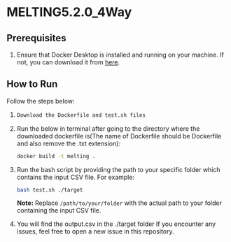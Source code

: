# MELTING5.2.0_4Way

## Prerequisites
1. Ensure that Docker Desktop is installed and running on your machine. If not, you can download it from [here](https://www.docker.com/products/docker-desktop).

## How to Run
Follow the steps below:

1. 
    ```bash
   Download the Dockerfile and test.sh files
    ```

2. Run the below in terminal after going to the directory where the downloaded dockerfile is(The name of Dockerfile should be Dockerfile and also remove the .txt extension):
    ```bash
   docker build -t melting .
    ```

4. Run the bash script by providing the path to your specific folder which contains the input CSV file. For example:
    ```bash
   bash test.sh ./target
    ```
    **Note:** Replace `/path/to/your/folder` with the actual path to your folder containing the input CSV file.
   
5. You will find the output.csv in the ./target folder
If you encounter any issues, feel free to open a new issue in this repository.
